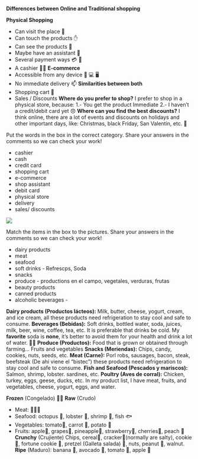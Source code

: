 



**Differences between Online and Traditional shopping**

**Physical Shopping**

- Can visit the place 🏬
- Can touch the products ✋
- Can see the products 👀
- Maybe have an assistant 👨
- Several payment ways 💳 💸
- A cashier 👩‍🏭
  **E-commerce**
- Accessible from any device 📱 💻 🖥️
- No immediate delivery 📫
  **Similarities between both**
- Shopping cart 🛒
- Sales / Discounts
  **Where do you prefer to shop?**
  I prefer to shop in a physical store, because:
  1.- You get the product Immediate
  2.- I haven’t a credit/debit card yet 😞
  **Where can you find the best discounts?**
  I think online, there are a lot of events and discounts on holidays and other important days, like:
  Christmas, black Friday, San Valentin, etc. 📅



Put the words in the box in the correct category. Share your answers in the comments so we can check your work!

- cashier
- cash
- credit card
- shopping cart
- e-commerce
- shop assistant
- debit card
- physical store
- delivery
- sales/ discounts

![](https://static.platzi.com/media/user_upload/Captura%20de%20pantalla%20%28267%29-3fe31f4e-8c54-4862-a899-89b73124f65b.jpg)

Match the items in the box to the pictures. Share your answers in the comments so we can check your work!

- dairy products
- meat
- seafood
- soft drinks - Refrescps, Soda
- snacks
- produce - productions en el campo, vegetales, verduras, frutas
- beauty products
- canned products
- alcoholic beverages - 

**Dairy products (Productos lácteos):** Milk, butter, cheese, yogurt, cream, and ice cream, all these products need refrigeration to stay cool and safe to consume.
**Beverages (Bebidas):** Soft drinks, bottled water, soda, juices, milk, beer, wine, coffee, tea, etc. It is preferable that drinks be cold.
My **favorite** soda is **none**, it’s better to avoid them for your health and drink a lot of water. 💪🏻
**Produce (Productos):** Food that is grown or obtained through farming… Fruits and vegetables
**Snacks (Meriendas):** Chips, candy, cookies, nuts, seeds, etc.
**Meat (Carne):** Porl robs, sausages, bacon, steak, beefsteak (De ahí viene el “bistec”) these products need refrigeration to stay cool and safe to consume.
**Fish and Seafood (Pescados y mariscos):** Salmon, shrimp, lobster. sardines, etc.
**Poultry (Aves de corral):** Chicken, turkey, eggs, geese, ducks, etc.
In my product list, I have meat, fruits, and vegetables, cheese, yogurt, eggs, and water.

**Frozen** (Congelado) 🧊🥶
**Raw** (Crudo)

- Meat: 🍖🥓🥩
- Seafood: octopus 🦑, lobster 🦞, shrimp 🍤, fish 🐟
- Vegetables: tomato🍅, carrot 🥕, potato 🥔
- Fruits: apple🍎, grapes🍇, pineapple🍍, strawberry🍓, cherries🍒, peach 🍑
  **Crunchy** (Crujiente) Chips, cereal🥣, cracker🍘(normally are salty), cookie🍪, fortune cookie 🥠, pretzel (Galleta salada) 🥨, nuts, peanut 🥜, walnut.
  **Ripe** (Maduro): banana 🍌, avocado 🥑, tomato 🍅, apple 🍎


